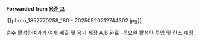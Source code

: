 **Forwarded from [용준 고](https://t.me/yongjunkoh)**

![[photo_1852770258_180 - 20250520212744302.jpg]]

순수 활성탄여과기 여재 배출 및 용기 세정 A,B 완료
-목요일 활성탄 투입 및 린스 예정